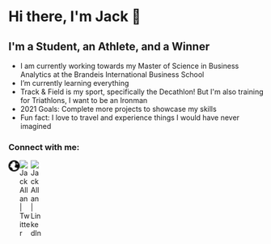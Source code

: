 # Hi there, I'm Jack 👋

## I'm a Student, an Athlete, and a Winner

- I am currently working towards my Master of Science in Business Analytics at the Brandeis International Business School
- I’m currently learning everything
- Track & Field is my sport, specifically the Decathlon! But I'm also training for Triathlons, I want to be an Ironman
- 2021 Goals: Complete more projects to showcase my skills
- Fun fact: I love to travel and experience things I would have never imagined

### Connect with me:

[<img align="left" alt="codeSTACKr.com" width="22px" src="https://raw.githubusercontent.com/iconic/open-iconic/master/svg/globe.svg" />][website]
[<img align="left" alt="Jack Allan | Twitter" width="22px" src="https://cdn.jsdelivr.net/npm/simple-icons@v3/icons/twitter.svg" />][twitter]
[<img align="left" alt="Jack Allan | LinkedIn" width="22px" src="https://cdn.jsdelivr.net/npm/simple-icons@v3/icons/linkedin.svg" />][linkedin]

<br />

[website]: www.google.com
[twitter]: https://twitter.com/professionalJA
[linkedin]: https://linkedin.com/in/jacktallan/
